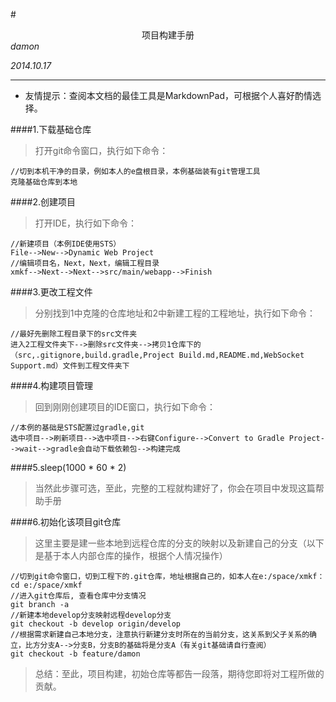 #<center>项目构建手册</center>
*damon*

*2014.10.17*
****

+ 友情提示：查阅本文档的最佳工具是MarkdownPad，可根据个人喜好酌情选择。

####1.下载基础仓库

>打开git命令窗口，执行如下命令：

	//切到本机干净的目录，例如本人的e盘根目录，本例基础装有git管理工具	
	克隆基础仓库到本地
	
####2.创建项目

>打开IDE，执行如下命令：

	//新建项目（本例IDE使用STS）
	File-->New-->Dynamic Web Project
	//编辑项目名，Next，Next，编辑工程目录
	xmkf-->Next-->Next-->src/main/webapp-->Finish

####3.更改工程文件

>分别找到1中克隆的仓库地址和2中新建工程的工程地址，执行如下命令：

	//最好先删除工程目录下的src文件夹
	进入2工程文件夹下-->删除src文件夹-->拷贝1仓库下的（src,.gitignore,build.gradle,Project Build.md,README.md,WebSocket Support.md）文件到工程文件夹下

####4.构建项目管理

>回到刚刚创建项目的IDE窗口，执行如下命令：

	//本例的基础是STS配置过gradle,git
	选中项目-->刷新项目-->选中项目-->右键Configure-->Convert to Gradle Project-->wait-->gradle会自动下载依赖包-->构建完成

####5.sleep(1000 * 60 * 2)

>当然此步骤可选，至此，完整的工程就构建好了，你会在项目中发现这篇帮助手册

####6.初始化该项目git仓库

>这里主要是建一些本地到远程仓库的分支的映射以及新建自己的分支（以下是基于本人内部仓库的操作，根据个人情况操作）

	//切到git命令窗口，切到工程下的.git仓库，地址根据自己的，如本人在e:/space/xmkf：
	cd e:/space/xmkf
	//进入git仓库后, 查看仓库中分支情况
	git branch -a
	//新建本地develop分支映射远程develop分支
	git checkout -b develop origin/develop
	//根据需求新建自己本地分支，注意执行新建分支时所在的当前分支，这关系到父子关系的确立，比方分支A-->分支B，分支B的基础将是分支A（有关git基础请自行查阅）
	git checkout -b feature/damon

>总结：至此，项目构建，初始仓库等都告一段落，期待您即将对工程所做的贡献。
	